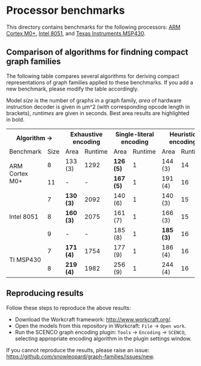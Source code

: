 # Processor benchmarks

This directory contains benchmarks for the following processors: [ARM Cortex M0+](https://en.wikipedia.org/wiki/ARM_Cortex-M#Cortex-M0.2B), [Intel 8051](https://en.wikipedia.org/wiki/Intel_MCS-51), and [Texas Instruments MSP430](https://en.wikipedia.org/wiki/TI_MSP430).

## Comparison of algorithms for findning compact graph families
The following table compares several algorithms for deriving compact representations of graph families applied to these benchmarks. If you add a new benchmark, please modify the table accordingly.

Model _size_ is the number of graphs in a graph family, _area_ of hardware instruction decoder is given in μm^2 (with corresponding opcode length in brackets), _runtimes_ are given in seconds. Best area results are highlighted in bold.

<table>
  <tr>
    <th colspan="2">Algorithm →</th>
    <th colspan="2">Exhaustive encoding</th>
    <th colspan="2">Single-literal encoding</th>
    <th colspan="2">Heuristic encoding</th>
    <th colspan="2">SAT-based encoding</th>
  </tr>
  <tr>
    <td>Benchmark</td>
    <td>Size</td>
    <td>Area</td>
    <td>Runtime</td>
    <td>Area</td>
    <td>Runtime</td>
    <td>Area</td>
    <td>Runtime</td>
    <td>Area</td>
    <td>Runtime</td>
  </tr>
  <tr>
    <td rowspan="2">ARM Cortex M0+</td>
    <td>8</td>
    <td>133 (3)</td>
    <td>1292</td>
    <td><strong>126 (5)</strong></td>
    <td>1</td>
    <td>144 (3)</td>
    <td>14</td>
    <td>166 (3)</td>
    <td>2</td>
  </tr>
  <tr>
    <td>11</td>
    <td>-</td>
    <td>-</td>
    <td><strong>167 (5)</strong></td>
    <td>1</td>
    <td>191 (4)</td>
    <td>16</td>
    <td>205 (4)</td>
    <td>2</td>
  </tr>
  <tr>
    <td rowspan="3">Intel 8051</td>
    <td>7</td>
    <td><strong>130 (3)</strong></td>
    <td>2092</td>
    <td>140 (6)</td>
    <td>1</td>
    <td>140 (3)</td>
    <td>15</td>
    <td>144 (3)</td>
    <td>1</td>
  </tr>
  <tr>
    <td>8</td>
    <td><strong>160 (3)</strong></td>
    <td>2075</td>
    <td>161 (7)</td>
    <td>1</td>
    <td>166 (3)</td>
    <td>15</td>
    <td>196 (3)</td>
    <td>3</td>
  </tr>
  <tr>
    <td>9</td>
    <td>-</td>
    <td>-</td>
    <td>185 (8)</td>
    <td>1</td>
    <td><strong>185 (3)</strong></td>
    <td>16</td>
    <td>196 (4)</td>
    <td>3</td>
  </tr>
  <tr>
    <td rowspan="2">TI MSP430</td>
    <td>7</td>
    <td><strong>171 (4)</strong></td>
    <td>1754</td>
    <td>177 (9)</td>
    <td>1</td>
    <td>186 (4)</td>
    <td>16</td>
    <td>-</td>
    <td>-</td>
  </tr>
  <tr>
    <td>8</td>
    <td><strong>219 (4)</strong></td>
    <td>1982</td>
    <td>256 (9)</td>
    <td>1</td>
    <td>244 (4)</td>
    <td>16</td>
    <td>-</td>
    <td>-</td>
  </tr>
</table>

## Reproducing results
Follow these steps to reproduce the above results:
* Download the Workcraft framework: http://www.workcraft.org/.
* Open the models from this repository in Workcraft: `File` → `Open work`.
* Run the SCENCO graph encoding plugin: `Tools` → `Encoding` → `SCENCO`, selecting appropriate encoding algorithm in the plugin settings window.

If you cannot reproduce the results, please raise an issue: https://github.com/snowleopard/graph-families/issues/new.
